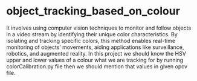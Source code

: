 # object_tracking_based_on_colour
It involves using computer vision techniques to monitor and follow objects in
a video stream by identifying their unique color characteristics. By isolating and tracking specific colors, this method enables
real-time monitoring of objects’ movements, aiding applications like surveillance, robotics, and augmented reality.
In this project we should know the HSV upper and lower values of a colour what we are tracking for by running colorCalibration.py file
then we should mention that values in given opcv file.

